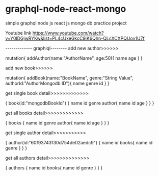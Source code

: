 # graphql-node-react-mongo
simple graphql node js react js mongo db practice project

Youtube link https://www.youtube.com/watch?v=Y0lDGjwRYKw&list=PL4cUxeGkcC9iK6Qhn-QLcXCXPQUov1U7f


------------- graphiql--------
add new author>>>>>>
  
  mutation{
    addAuthor(name:"AuthorName", age:50){
      name
      age
    }
  }



add new book>>>>>>

mutation{
    addBook(name:"BookName", genre:"String Value", authorId:"AuthorMongodb ID"){
      name
      genre
      id
    }
  }
  
  
  
get single book detail>>>>>>>>>>>>>
  
{
  book(id:"mongodbBookId")
  {
    name
    id
    genre
    author{
      name
      id
      age
    }
  }
}



get all books detail>>>>>>>>>>>>>
  
{
  books
  {
    name
    id
    genre
    author{
      name
      id
      age
    }
  }
}




get single author detail>>>>>>>>>>>

{
  author(id:"60f93743130d754de02aedc9")
  {
    name
    id
    books{
      name
      id
      genre
    }
  }
}



get all authors detail>>>>>>>>>>>>>>

{
  authors
  {
    name
    id
    books{
      name
      id
      genre
    }
  }
}



